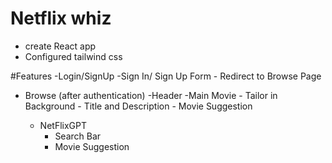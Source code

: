 # Netflix whiz
- create React app
- Configured tailwind css

#Features
-Login/SignUp
    -Sign In/ Sign Up Form
    - Redirect to Browse Page

- Browse (after authentication)
    -Header
    -Main Movie
        - Tailor in Background
        - Title and Description
        - Movie Suggestion 

    - NetFlixGPT
        - Search Bar
        - Movie Suggestion